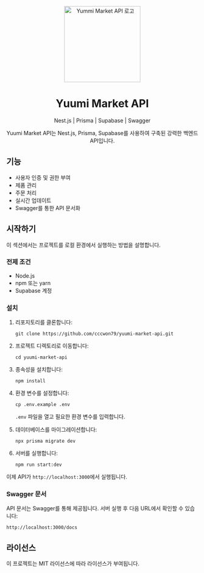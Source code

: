 <p align="center">
  <img src="path/to/logo.png" alt="Yummi Market API 로고" width="200" height="200">
</p>

<h1 align="center">Yuumi Market API</h1>

<p align="center">
  Nest.js | Prisma | Supabase | Swagger
</p>

<p align="center">
  Yuumi Market API는 Nest.js, Prisma, Supabase를 사용하여 구축된 강력한 백엔드 API입니다.
</p>

## 기능

- 사용자 인증 및 권한 부여
- 제품 관리
- 주문 처리
- 실시간 업데이트
- Swagger를 통한 API 문서화

## 시작하기

이 섹션에서는 프로젝트를 로컬 환경에서 실행하는 방법을 설명합니다.

### 전제 조건

- Node.js
- npm 또는 yarn
- Supabase 계정

### 설치

1. 리포지토리를 클론합니다:

   ```
   git clone https://github.com/cccwon79/yuumi-market-api.git
   ```

2. 프로젝트 디렉토리로 이동합니다:

   ```
   cd yuumi-market-api
   ```

3. 종속성을 설치합니다:

   ```
   npm install
   ```

4. 환경 변수를 설정합니다:

   ```
   cp .env.example .env
   ```

   `.env` 파일을 열고 필요한 환경 변수를 입력합니다.

5. 데이터베이스를 마이그레이션합니다:

   ```
   npx prisma migrate dev
   ```

6. 서버를 실행합니다:
   ```
   npm run start:dev
   ```

이제 API가 `http://localhost:3000`에서 실행됩니다.

### Swagger 문서

API 문서는 Swagger를 통해 제공됩니다. 서버 실행 후 다음 URL에서 확인할 수 있습니다:

```
http://localhost:3000/docs
```

## 라이선스

이 프로젝트는 MIT 라이선스에 따라 라이선스가 부여됩니다.
